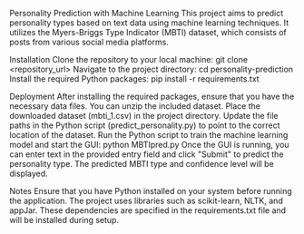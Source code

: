 Personality Prediction with Machine Learning
This project aims to predict personality types based on text data using machine learning techniques. It utilizes the Myers-Briggs Type Indicator (MBTI) dataset, which consists of posts from various social media platforms.

Installation
Clone the repository to your local machine:
git clone <repository_url>
Navigate to the project directory:
cd personality-prediction
Install the required Python packages:
pip install -r requirements.txt

Deployment
After installing the required packages, ensure that you have the necessary data files. You can unzip the included dataset.
Place the downloaded dataset (mbti_1.csv) in the project directory.
Update the file paths in the Python script (predict_personality.py) to point to the correct location of the dataset.
Run the Python script to train the machine learning model and start the GUI:
python MBTIpred.py
Once the GUI is running, you can enter text in the provided entry field and click "Submit" to predict the personality type. The predicted MBTI type and confidence level will be displayed.

Notes
Ensure that you have Python installed on your system before running the application.
The project uses libraries such as scikit-learn, NLTK, and appJar. These dependencies are specified in the requirements.txt file and will be installed during setup.
